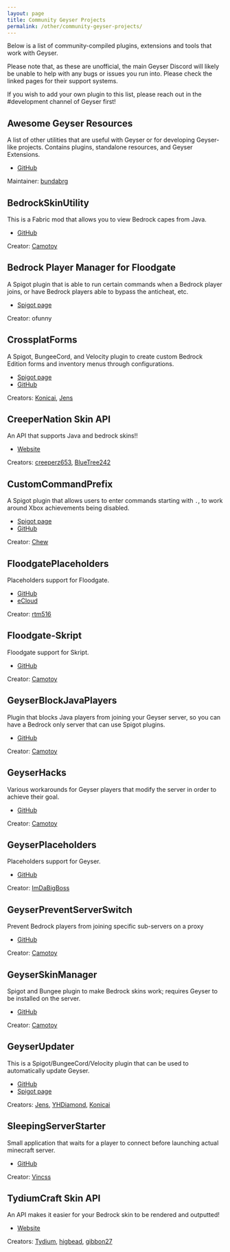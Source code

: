 ```yaml
---
layout: page
title: Community Geyser Projects
permalink: /other/community-geyser-projects/
---
```


Below is a list of community-compiled plugins, extensions and tools that work with Geyser. 

Please note that, as these are unofficial, the main Geyser Discord will likely be unable to help with any bugs or issues you run into. Please check the linked pages for their support systems.

If you wish to add your own plugin to this list, please reach out in the #development channel of Geyser first!

## Awesome Geyser Resources
A list of other utilities that are useful with Geyser or for developing Geyser-like projects. Contains plugins, standalone resources, and Geyser Extensions.

* [GitHub](https://github.com/bundabrg/awesome-geyser-resources#geyser-extensions)

Maintainer: [bundabrg](https://github.com/bundabrg)

## BedrockSkinUtility
This is a Fabric mod that allows you to view Bedrock capes from Java.

* [GitHub](https://github.com/Camotoy/BedrockSkinUtility)

Creator: [Camotoy](https://github.com/Camotoy)

## Bedrock Player Manager for Floodgate
A Spigot plugin that is able to run certain commands when a Bedrock player joins, or have Bedrock players able to bypass the anticheat, etc. 

* [Spigot page](https://www.spigotmc.org/resources/82278/)

Creator: ofunny

## CrossplatForms
A Spigot, BungeeCord, and Velocity plugin to create custom Bedrock Edition forms and inventory menus through configurations.
* [Spigot page](https://www.spigotmc.org/resources/101043/)
* [GitHub](https://github.com/kejonaMC/CrossplatForms)

Creators: [Konicai](https://github.com/Konicai), [Jens](https://github.com/Jens-Co)

## CreeperNation Skin API
An API that supports Java and bedrock skins!!
* [Website](https://api-docs.creepernation.xyz)

Creators: [creeperz653](https://github.com/creeperz653), [BlueTree242](https://github.com/BlueTree242)


## CustomCommandPrefix
A Spigot plugin that allows users to enter commands starting with `.`, to work around Xbox achievements being disabled.

* [Spigot page](https://www.spigotmc.org/resources/87224/)
* [GitHub](https://github.com/ChewMC/CustomCommandPrefix)

Creator: [Chew](https://github.com/Chew)

## FloodgatePlaceholders
Placeholders support for Floodgate.

* [GitHub](https://github.com/rtm516/FloodgatePlaceholders)
* [eCloud](https://api.extendedclip.com/expansions/floodgate/)

Creator: [rtm516](https://github.com/rtm516)

## Floodgate-Skript
Floodgate support for Skript.

* [GitHub](https://github.com/kejonaMC/floodgate-skript)

Creator: [Camotoy](https://github.com/Camotoy)

## GeyserBlockJavaPlayers
Plugin that blocks Java players from joining your Geyser server, so you can have a Bedrock only server that can use Spigot plugins.

* [GitHub](https://github.com/kejonaMC/GeyserBlockJavaPlayers)

Creator: [Camotoy](https://github.com/Camotoy)

## GeyserHacks
Various workarounds for Geyser players that modify the server in order to achieve their goal.
* [GitHub](https://github.com/Camotoy/GeyserHacks)

Creator: [Camotoy](https://github.com/Camotoy)

## GeyserPlaceholders
Placeholders support for Geyser.

* [GitHub](https://github.com/ImDaBigBoss/GeyserPlaceholders)

Creator: [ImDaBigBoss](https://github.com/ImDaBigBoss)

## GeyserPreventServerSwitch
Prevent Bedrock players from joining specific sub-servers on a proxy

* [GitHub](https://github.com/kejonaMC/GeyserPreventServerSwitch)

Creator: [Camotoy](https://github.com/Camotoy)

## GeyserSkinManager
Spigot and Bungee plugin to make Bedrock skins work; requires Geyser to be installed on the server.
* [GitHub](https://github.com/Camotoy/GeyserSkinManager)

Creator: [Camotoy](https://github.com/Camotoy)

## GeyserUpdater
This is a Spigot/BungeeCord/Velocity plugin that can be used to automatically update Geyser.

* [GitHub](https://github.com/kejonaMC/GeyserUpdater)
* [Spigot page](https://www.spigotmc.org/resources/88555/)

Creators: [Jens](https://github.com/Jens-Co), [YHDiamond](https://github.com/YHDiamond), [Konicai](https://github.com/Konicai)

## SleepingServerStarter
Small application that waits for a player to connect before launching actual minecraft server.
* [GitHub](https://github.com/vincss/mcsleepingserverstarter)

Creator: [Vincss](https://github.com/vincss)

## TydiumCraft Skin API
An API makes it easier for your Bedrock skin to be rendered and outputted!
* [Website](https://tydiumcraft.net/docs/skinapi)

Creators: [Tydium](https://github.com/Tydium), [higbead](https://github.com/higbead), [gibbon27](https://github.com/gibbon27)
